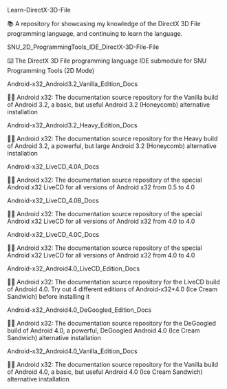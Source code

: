 
Learn-DirectX-3D-File

📚️ A repository for showcasing my knowledge of the DirectX 3D File programming language, and continuing to learn the language. 

SNU_2D_ProgrammingTools_IDE_DirectX-3D-File-File

⌨️ The DirectX 3D File programming language IDE submodule for SNU Programming Tools (2D Mode)

Android-x32_Android3.2_Vanilla_Edition_Docs

🤖️📖️ Android x32: The documentation source repository for the Vanilla build of Android 3.2, a basic, but useful Android 3.2 (Honeycomb) alternative installation

Android-x32_Android3.2_Heavy_Edition_Docs

🤖️📖️ Android x32: The documentation source repository for the Heavy build of Android 3.2, a powerful, but large Android 3.2 (Honeycomb) alternative installation

Android-x32_LiveCD_4.0A_Docs

🤖️📖️ Android x32: The documentation source repository of the special Android x32 LiveCD for all versions of Android x32 from 0.5 to 4.0

Android-x32_LiveCD_4.0B_Docs

🤖️📖️ Android x32: The documentation source repository of the special Android x32 LiveCD for all versions of Android x32 from 4.0 to 4.0

Android-x32_LiveCD_4.0C_Docs

🤖️📖️ Android x32: The documentation source repository of the special Android x32 LiveCD for all versions of Android x32 from 4.0 to 4.0

Android-x32_Android4.0_LiveCD_Edition_Docs

🤖️📖️ Android x32: The documentation source repository for the LiveCD build of Android 4.0. Try out 4 different editions of Android-x32+4.0 (Ice Cream Sandwich) before installing it 

Android-x32_Android4.0_DeGoogled_Edition_Docs

🤖️📖️ Android x32: The documentation source repository for the DeGoogled build of Android 4.0, a powerful, DeGoogled Android 4.0 (Ice Cream Sandwich) alternative installation 

Android-x32_Android4.0_Vanilla_Edition_Docs

🤖️📖️ Android x32: The documentation source repository for the Vanilla build of Android 4.0, a basic, but useful Android 4.0 (Ice Cream Sandwich) alternative installation

